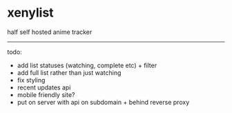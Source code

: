 # xenylist
half self hosted anime tracker

________________

todo:
- add list statuses (watching, complete etc) + filter
- add full list rather than just watching
- fix styling
- recent updates api
- mobile friendly site?
- put on server with api on subdomain + behind reverse proxy
